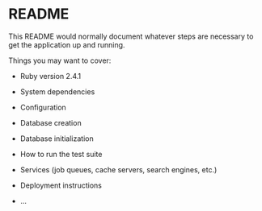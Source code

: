 # README

This README would normally document whatever steps are necessary to get the
application up and running.

Things you may want to cover:

* Ruby version
  2.4.1
* System dependencies

* Configuration

* Database creation

* Database initialization

* How to run the test suite

* Services (job queues, cache servers, search engines, etc.)

* Deployment instructions

* ...
